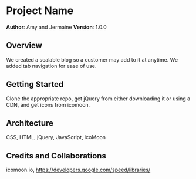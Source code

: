 # Project Name

**Author**: Amy and Jermaine
**Version**: 1.0.0

## Overview
We created a scalable blog so a customer may add to it at anytime. We added tab navigation for ease of use.

## Getting Started
Clone the appropriate repo, get jQuery from either downloading it or using a CDN, and get icons from icomoon.

## Architecture
CSS, HTML, jQuery, JavaScript, icoMoon

## Credits and Collaborations
icomoon.io, https://developers.google.com/speed/libraries/
